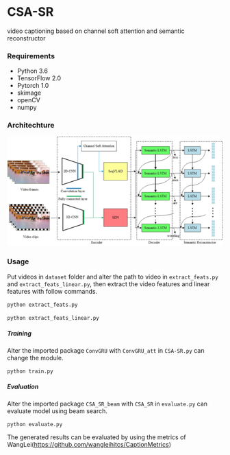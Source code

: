 # CSA-SR
video captioning based on channel soft attention and semantic reconstructor
### Requirements
* Python 3.6
* TensorFlow 2.0
* Pytorch 1.0
* skimage
* openCV
* numpy

###  Architechture
![image](https://github.com/YiyongHuang/CSA-SR/blob/master/Architechture.jpg)

### Usage
Put videos in `dataset` folder and alter the path to video in `extract_feats.py` and `extract_feats_linear.py`, then extract the video features and linear features with follow commands.
```python
python extract_feats.py
```
```python
python extract_feats_linear.py
```

##### Training
Alter the imported package `ConvGRU` with `ConvGRU_att` in `CSA-SR.py` can change the module.
```shell
python train.py
```

##### Evaluation
Alter the imported package `CSA_SR_beam` with `CSA_SR` in `evaluate.py` can evaluate model using beam search.
```shell
python evaluate.py
```

The generated results can be evaluated by using the metrics of WangLei(https://github.com/wangleihitcs/CaptionMetrics)

